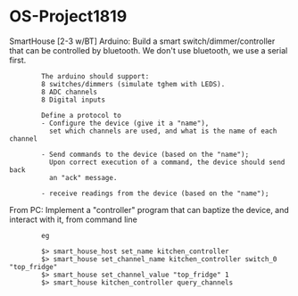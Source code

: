 # OS-Project1819

SmartHouse [2-3 w/BT]
   Arduino: Build a smart switch/dimmer/controller that can be controlled
            by bluetooth. We don't use bluetooth, we use a serial first. 

            The arduino should support:
            8 switches/dimmers (simulate tghem with LEDS).
            8 ADC channels
            8 Digital inputs

            Define a protocol to
            - Configure the device (give it a "name"),
              set which channels are used, and what is the name of each channel
              
            - Send commands to the device (based on the "name");
              Upon correct execution of a command, the device should send back
              an "ack" message.
              
            - receive readings from the device (based on the "name");
            
            
   From PC: Implement a "controller" program that can baptize the device,
            and interact with it, from command line

            eg

            $> smart_house_host set_name kitchen_controller
            $> smart_house set_channel_name kitchen_controller switch_0 "top_fridge"
            $> smart_house set_channel_value "top_fridge" 1
            $> smart_house kitchen_controller query_channels 
            
            

           
   
   
